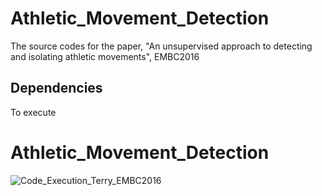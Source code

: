# Athletic_Movement_Detection
The source codes for the paper, "An unsupervised approach to detecting and isolating athletic movements", EMBC2016

## Dependencies

To execute

# Athletic_Movement_Detection


![Code_Execution_Terry_EMBC2016](https://s3.amazonaws.com/www.terryum.io/images/EMBC2016_Code.gif)

